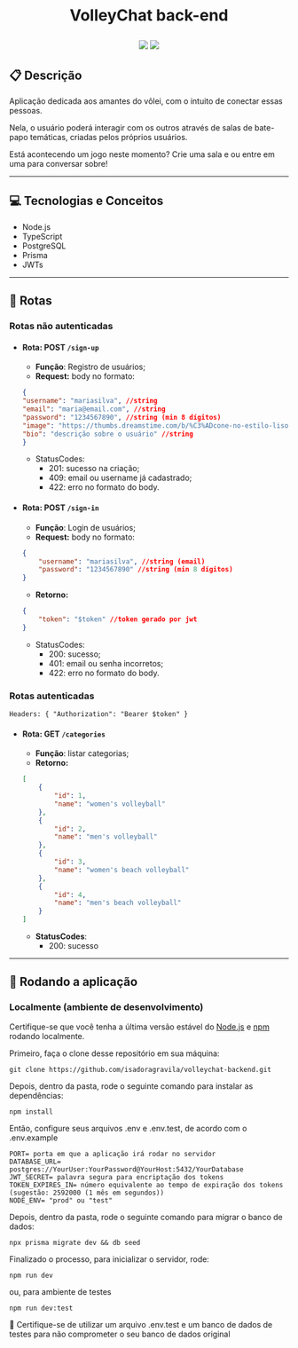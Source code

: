 # <p align = "center"> VolleyChat back-end </p>

<p align = "center">
   <img src="https://img.shields.io/badge/author-isadoragravila-4dae71?style=flat-square" />
   <img src="https://img.shields.io/github/languages/count/isadoragravila/volleychat-backend?color=4dae71&style=flat-square" />
</p>

##  :clipboard: Descrição

Aplicação dedicada aos amantes do vôlei, com o intuito de conectar essas pessoas.

Nela, o usuário poderá interagir com os outros através de salas de bate-papo temáticas, criadas pelos próprios usuários. 

Está acontecendo um jogo neste momento? Crie uma sala e ou entre em uma para conversar sobre!

***

## :computer:	 Tecnologias e Conceitos

- Node.js
- TypeScript
- PostgreSQL
- Prisma
- JWTs

***

## :rocket: Rotas

### Rotas não autenticadas

- #### Rota: POST ```/sign-up```
    - **Função**: Registro de usuários;
    - **Request:** body no formato:
    ```json
    {
    "username": "mariasilva", //string
    "email": "maria@email.com", //string
    "password": "1234567890", //string (min 8 dígitos)
    "image": "https://thumbs.dreamstime.com/b/%C3%ADcone-no-estilo-liso-do-usu%C3%A1rio-da-pessoa-para-site-ilustra%C3%A7%C3%A3o-vetor-129831161.jpg", //string (url)
    "bio": "descrição sobre o usuário" //string
    }
    ```
    - StatusCodes:
        - 201: sucesso na criação;
        - 409: email ou username já cadastrado;
        - 422: erro no formato do body.

- #### Rota: POST ```/sign-in```
    - **Função**: Login de usuários;
    - **Request:** body no formato:
    ```json
    {
        "username": "mariasilva", //string (email)
        "password": "1234567890" //string (min 8 dígitos)
    }
    ```
    - **Retorno:**
    ```json
    {
        "token": "$token" //token gerado por jwt
    }
    ```
    - StatusCodes:
        - 200: sucesso;
        - 401: email ou senha incorretos;
        - 422: erro no formato do body.

### Rotas autenticadas

    Headers: { "Authorization": "Bearer $token" }

- #### Rota: GET ```/categories```
    - **Função**: listar categorias;
    - **Retorno:**
    ```json
    [
        {
            "id": 1,
            "name": "women's volleyball"
        },
        {
            "id": 2,
            "name": "men's volleyball"
        },
        {
            "id": 3,
            "name": "women's beach volleyball"
        },
        {
            "id": 4,
            "name": "men's beach volleyball"
        }
    ]
    ```
    - **StatusCodes**:
        - 200: sucesso

***
## 🏁 Rodando a aplicação

### **Localmente** (ambiente de desenvolvimento)

Certifique-se que você tenha a última versão estável do [Node.js](https://nodejs.org/en/download/) e [npm](https://www.npmjs.com/) rodando localmente.

Primeiro, faça o clone desse repositório em sua máquina:

```
git clone https://github.com/isadoragravila/volleychat-backend.git
```

Depois, dentro da pasta, rode o seguinte comando para instalar as dependências:

```
npm install
```

Então, configure seus arquivos .env e .env.test, de acordo com o .env.example
```
PORT= porta em que a aplicação irá rodar no servidor
DATABASE_URL= postgres://YourUser:YourPassword@YourHost:5432/YourDatabase
JWT_SECRET= palavra segura para encriptação dos tokens
TOKEN_EXPIRES_IN= número equivalente ao tempo de expiração dos tokens (sugestão: 2592000 (1 mês em segundos))
NODE_ENV= "prod" ou "test"
```

Depois, dentro da pasta, rode o seguinte comando para migrar o banco de dados:

```
npx prisma migrate dev && db seed
```

Finalizado o processo, para inicializar o servidor, rode:
```
npm run dev
```
ou, para ambiente de testes
```
npm run dev:test
```

:stop_sign: Certifique-se de utilizar um arquivo .env.test e um banco de dados de testes para não comprometer o seu banco de dados original
